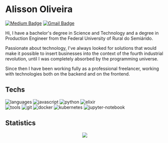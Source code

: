 # Alisson Oliveira

[![Medium Badge](https://img.shields.io/badge/-@alissonraphaeloliveira-000?style=flat-square&logo=Medium&logoColor=white&link=https://medium.com/@alissonraphaeloliveira)](https://medium.com/@alissonraphaeloliveira)
[![Gmail Badge](https://img.shields.io/badge/-alissonraphaeloliveira@gmail.com-000?style=flat-square&logo=Gmail&logoColor=white&link=mailto:alissonraphaelolivera@gmail.com)](mailto:alissonraphaelolivera@gmail.com)

Hi, I have a bachelor's degree in Science and Technology and a degree in Production Engineer from the Federal University of Rural do Semiárido.

Passionate about technology, I've always looked for solutions that would make it possible to insert businesses into the context of the fourth industrial revolution, until I was completely absorbed by the programming universe.

Since then I have been working fully as a professional freelancer, working with technologies both on the backend and on the frontend.

## Techs
![languages](https://img.shields.io/static/v1?label=&message=Languages:&color=black&style=flat-square)
![javascript](https://img.shields.io/static/v1?logo=JavaScript&labelColor=f1cd00&label=&message=JavaScript&color=gold&logoColor=black&style=flat-square)
![python](https://img.shields.io/static/v1?logo=python&labelColor=3253b4&label=&message=Python&color=royalblue&logoColor=white&style=flat-square)
![elixir](https://img.shields.io/static/v1?logo=elixir&labelColor=740074&label=&message=Elixir&color=darkmagenta&logoColor=white&style=flat-square)
<br/>
![tools](https://img.shields.io/static/v1?label=&message=Tools:&color=black&style=flat-square)
![git](https://img.shields.io/static/v1?logo=git&labelColor=e0573f&label=&message=Git&color=tomato&logoColor=white&style=flat-square)
![docker](https://img.shields.io/static/v1?logo=docker&labelColor=00a8e0&label=&message=Docker&color=deepskyblue&logoColor=white&style=flat-square)
![kubernetes](https://img.shields.io/static/v1?logo=kubernetes&labelColor=3c709b&label=&message=Kubernetes&color=steelblue&logoColor=white&style=flat-square)
![jupyter-notebook](https://img.shields.io/static/v1?logo=jupyter&labelColor=dd3b00&label=&message=Jupyter-Notebook&color=orangered&logoColor=white&style=flat-square)


## Statistics
<p align="center">
  <img src ="https://github-readme-stats.vercel.app/api/top-langs/?username=AlissonRaphael&layout=compact&&hide_border=true?theme=dark&title_color=000&bg_color=fff&langs_count=10&hide=jupyter%20notebook,tex,css,php">
</p>

